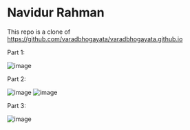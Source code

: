 # Navidur Rahman

This repo is a clone of https://github.com/varadbhogayata/varadbhogayata.github.io

Part 1:

![image](https://github.com/Navidur1/Navidur1.github.io/assets/26190375/e5cc3501-f38b-456b-a11c-73d9416038e9)

Part 2:

![image](https://github.com/Navidur1/Navidur1.github.io/assets/26190375/541078ef-bdde-44c8-9ab0-138a1ff2844d)
![image](https://github.com/Navidur1/Navidur1.github.io/assets/26190375/12ea1d2e-8f40-458d-940f-072e42b76a9a)

Part 3:

![image](https://github.com/Navidur1/Navidur1.github.io/assets/26190375/f062fc35-3754-455e-8e24-db9ffda6ede3)
